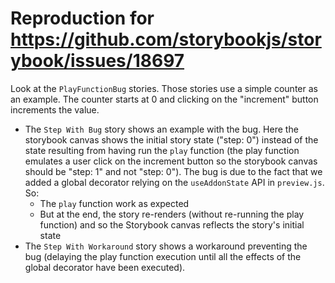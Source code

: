 # Reproduction for https://github.com/storybookjs/storybook/issues/18697

Look at the `PlayFunctionBug` stories. Those stories use a simple counter as an example. The counter starts at 0 and clicking on the "increment" button increments the value.

- The `Step With Bug` story shows an example with the bug. Here the storybook canvas shows the initial story state ("step: 0") instead of the state resulting from having run the `play` function (the play function emulates a user click on the increment button so the storybook canvas should be "step: 1" and not "step: 0"). The bug is due to the fact that we added a global decorator relying on the `useAddonState` API in `preview.js`. So:
  - The `play` function work as expected
  - But at the end, the story re-renders (without re-running the play function) and so the Storybook canvas reflects the story's initial state
- The `Step With Workaround` story shows a workaround preventing the bug (delaying the play function execution until all the effects of the global decorator have been executed).
